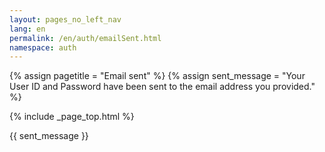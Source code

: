 ```yaml
---
layout: pages_no_left_nav
lang: en
permalink: /en/auth/emailSent.html
namespace: auth
---
```


{% assign pagetitle = "Email sent" %}
{% assign sent_message = "Your User ID and Password have been sent to the email address you provided." %}

{% include _page_top.html %}

<body>
<div class="container">
  <div class="row">
    {{ sent_message }}
  </div>
</div>

</body>
